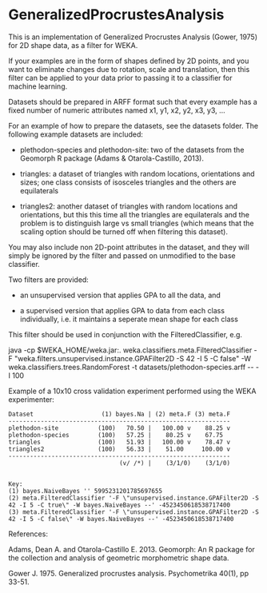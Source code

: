 GeneralizedProcrustesAnalysis
=============================

This is an implementation of Generalized Procrustes Analysis (Gower, 1975) for 2D shape data, as a filter for WEKA.

If your examples are in the form of shapes defined by 2D points, and you want to eliminate changes due to rotation, scale and translation, then this filter can be applied to your data prior to passing it to a classifier for machine learning.

Datasets should be prepared in ARFF format such that every example has a fixed number of numeric attributes named x1, y1, x2, y2, x3, y3, ...

For an example of how to prepare the datasets, see the datasets folder. The following example datasets are included:

* plethodon-species and plethodon-site: two of the datasets from the Geomorph R package (Adams & Otarola-Castillo, 2013).

* triangles: a dataset of triangles with random locations, orientations and sizes; one class consists of isosceles triangles and the others are equilaterals

* triangles2: another dataset of triangles with random locations and orientations, but this this time all the triangles are equilaterals and the problem is to distinguish large vs small triangles (which means that the scaling option should be turned off when filtering this dataset).

You may also include non 2D-point attributes in the dataset, and they will simply be ignored by the filter and passed on unmodified to the base classifier.

Two filters are provided:

* an unsupervised version that applies GPA to all the data, and 

* a supervised version that applies GPA to data from each class individually, i.e. it maintains a seperate mean shape for each class

This filter should be used in conjunction with the FilteredClassifier, e.g.

java -cp $WEKA_HOME/weka.jar:. weka.classifiers.meta.FilteredClassifier
     -F  "weka.filters.unsupervised.instance.GPAFilter2D -S 42 -I 5 -C false"
     -W  weka.classifiers.trees.RandomForest -t datasets/plethodon-species.arff -- -I 100 

Example of a 10x10 cross validation experiment performed using the WEKA experimenter:

```
Dataset                   (1) bayes.Na | (2) meta.F (3) meta.F
--------------------------------------------------------------
plethodon-site           (100)   70.50 |   100.00 v    88.25 v
plethodon-species        (100)   57.25 |    80.25 v    67.75  
triangles                (100)   51.93 |   100.00 v    78.47 v
triangles2               (100)   56.33 |    51.00     100.00 v
--------------------------------------------------------------
                               (v/ /*) |    (3/1/0)    (3/1/0)


Key:
(1) bayes.NaiveBayes '' 5995231201785697655
(2) meta.FilteredClassifier '-F \"unsupervised.instance.GPAFilter2D -S 42 -I 5 -C true\" -W bayes.NaiveBayes --' -4523450618538717400
(3) meta.FilteredClassifier '-F \"unsupervised.instance.GPAFilter2D -S 42 -I 5 -C false\" -W bayes.NaiveBayes --' -4523450618538717400
```


References:

Adams, Dean A. and Otarola-Castillo E. 2013. Geomorph: An R package for the collection and analysis of geometric morphometric shape data.

Gower J. 1975. Generalized procrustes analysis. Psychometrika 40(1), pp 33-51.


